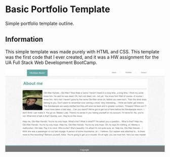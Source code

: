# Basic Portfolio Template 

Simple portfolio template outline. 

## Information

This simple template was made purely with HTML and CSS. This template was the first code that I ever created, and it was a HW assignment
for the UA Full Stack Web Development BootCamp. 

![Basic Portfolio](assets/images/BasicPortfolio.png)
